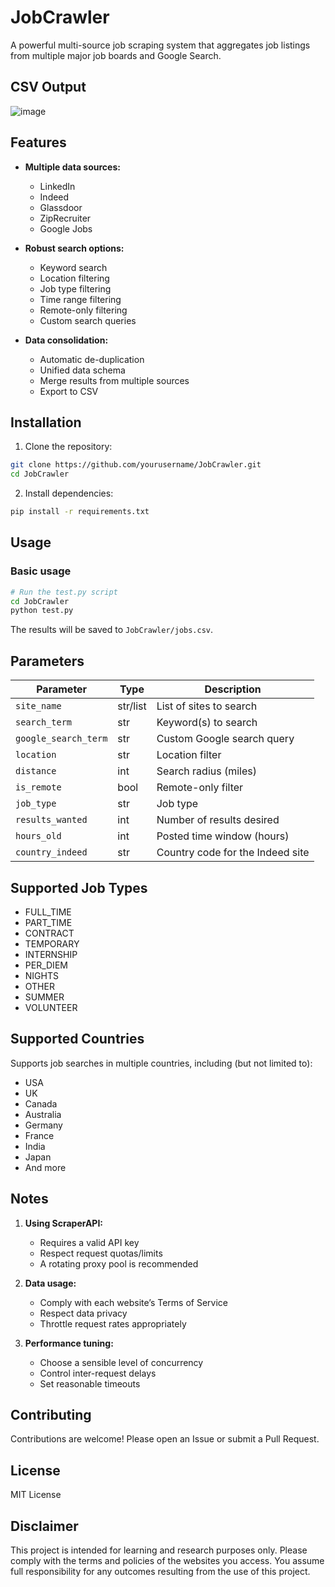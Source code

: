 # JobCrawler

A powerful multi-source job scraping system that aggregates job listings from multiple major job boards and Google Search.

## CSV Output
![image](https://github.com/user-attachments/assets/ccba4114-21aa-4a8a-bde6-9d795f31bb72)

## Features

- **Multiple data sources:**
  - LinkedIn
  - Indeed
  - Glassdoor
  - ZipRecruiter
  - Google Jobs

- **Robust search options:**
  - Keyword search
  - Location filtering
  - Job type filtering
  - Time range filtering
  - Remote-only filtering
  - Custom search queries

- **Data consolidation:**
  - Automatic de-duplication
  - Unified data schema
  - Merge results from multiple sources
  - Export to CSV

## Installation

1. Clone the repository:
```bash
git clone https://github.com/yourusername/JobCrawler.git
cd JobCrawler
```

2. Install dependencies:
```bash
pip install -r requirements.txt
```

## Usage

### Basic usage
```bash
# Run the test.py script
cd JobCrawler
python test.py
```

The results will be saved to `JobCrawler/jobs.csv`.

## Parameters

| Parameter             | Type      | Description                                   |
|-----------------------|-----------|-----------------------------------------------|
| `site_name`           | str/list  | List of sites to search                       |
| `search_term`         | str       | Keyword(s) to search                          |
| `google_search_term`  | str       | Custom Google search query                    |
| `location`            | str       | Location filter                               |
| `distance`            | int       | Search radius (miles)                         |
| `is_remote`           | bool      | Remote-only filter                            |
| `job_type`            | str       | Job type                                      |
| `results_wanted`      | int       | Number of results desired                     |
| `hours_old`           | int       | Posted time window (hours)                    |
| `country_indeed`      | str       | Country code for the Indeed site              |

## Supported Job Types

- FULL_TIME
- PART_TIME
- CONTRACT
- TEMPORARY
- INTERNSHIP
- PER_DIEM
- NIGHTS
- OTHER
- SUMMER
- VOLUNTEER

## Supported Countries

Supports job searches in multiple countries, including (but not limited to):
- USA
- UK
- Canada
- Australia
- Germany
- France
- India
- Japan
- And more

## Notes

1. **Using ScraperAPI:**
   - Requires a valid API key
   - Respect request quotas/limits
   - A rotating proxy pool is recommended

2. **Data usage:**
   - Comply with each website’s Terms of Service
   - Respect data privacy
   - Throttle request rates appropriately

3. **Performance tuning:**
   - Choose a sensible level of concurrency
   - Control inter-request delays
   - Set reasonable timeouts

## Contributing

Contributions are welcome! Please open an Issue or submit a Pull Request.

## License

MIT License

## Disclaimer

This project is intended for learning and research purposes only. Please comply with the terms and policies of the websites you access. You assume full responsibility for any outcomes resulting from the use of this project.
